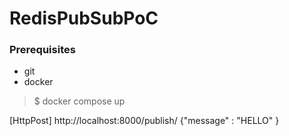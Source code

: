 # RedisPubSubPoC
### Prerequisites
- git
- docker

> $ docker compose up

[HttpPost] http://localhost:8000/publish/
  {"message" : "HELLO" }
